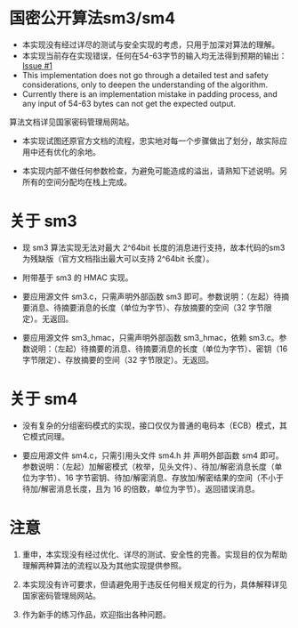 # 国密公开算法sm3/sm4

* 本实现没有经过详尽的测试与安全实现的考虑，只用于加深对算法的理解。
* 本实现当前存在实现错误，任何在54-63字节的输入均无法得到预期的输出：[Issue #1](https://github.com/Xiangsong-Guan/sm3-and-sm4/issues/1)
* This implementation does not go through a detailed test and safety considerations, only to deepen the understanding of the algorithm.
* Currently there is an implementation mistake in padding process, and any input of 54-63 bytes can not get the expected output.

算法文档详见国家密码管理局网站。

* 本实现试图还原官方文档的流程，忠实地对每一个步骤做出了划分，故实际应用中还有优化的余地。

* 本实现内部不做任何参数检查，为避免可能造成的溢出，请熟知下述说明。另所有的空间分配均在栈上完成。

# 关于 sm3

* 现 sm3 算法实现无法对最大 2^64bit 长度的消息进行支持，故本代码的sm3为残缺版（官方文档指出最大可以支持 2^64bit 长度）。

* 附带基于 sm3 的 HMAC 实现。

* 要应用源文件 sm3.c，只需声明外部函数 sm3 即可。参数说明：（左起）待摘要消息、待摘要消息的长度（单位为字节）、存放摘要的空间（32 字节限定）。无返回。

* 要应用源文件 sm3_hmac，只需声明外部函数 sm3_hmac，依赖 sm3.c。参数说明：（左起）待摘要的消息、待摘要消息的长度（单位为字节）、密钥（16 字节限定）、存放摘要的空间（32 字节限定）。无返回。

# 关于 sm4

* 没有复杂的分组密码模式的实现，接口仅仅为普通的电码本（ECB）模式，其它模式同理。

* 要应用源文件 sm4.c，只需引用头文件 sm4.h 并 声明外部函数 sm4 即可。参数说明：（左起）加解密模式（枚举，见头文件）、待加/解密消息长度（单位为字节）、16 字节密钥、待加/解密消息、存放加/解密结果的空间（不小于待加/解密消息长度，且为 16 的倍数，单位为字节）。返回错误消息。

# 注意

1) 重申，本实现没有经过优化、详尽的测试、安全性的完善。实现目的仅为帮助理解两种算法的流程以及为其他实现提供参照。

2) 本实现没有许可要求，但请避免用于违反任何相关规定的行为，具体解释详见国家密码管理局网站。

3) 作为新手的练习作品，欢迎指出各种问题。
